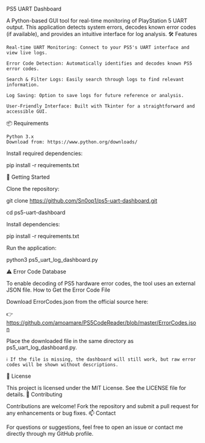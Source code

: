 PS5 UART Dashboard

A Python-based GUI tool for real-time monitoring of PlayStation 5 UART output. This application detects system errors, decodes known error codes (if available), and provides an intuitive interface for log analysis.
🛠️ Features

    Real-time UART Monitoring: Connect to your PS5's UART interface and view live logs.

    Error Code Detection: Automatically identifies and decodes known PS5 error codes.

    Search & Filter Logs: Easily search through logs to find relevant information.

    Log Saving: Option to save logs for future reference or analysis.

    User-Friendly Interface: Built with Tkinter for a straightforward and accessible GUI.

📦 Requirements

    Python 3.x
    Download from: https://www.python.org/downloads/

Install required dependencies:

pip install -r requirements.txt

🚀 Getting Started

Clone the repository:

git clone https://github.com/Sn0op1/ps5-uart-dashboard.git

cd ps5-uart-dashboard

Install dependencies:

pip install -r requirements.txt

Run the application:

python3 ps5_uart_log_dashboard.py

⚠️ Error Code Database

To enable decoding of PS5 hardware error codes, the tool uses an external JSON file.
How to Get the Error Code File

Download ErrorCodes.json from the official source here: 

👉 https://github.com/amoamare/PS5CodeReader/blob/master/ErrorCodes.json

Place the downloaded file in the same directory as ps5_uart_log_dashboard.py.

    ℹ️ If the file is missing, the dashboard will still work, but raw error codes will be shown without descriptions.

📄 License

This project is licensed under the MIT License. See the LICENSE file for details.
🤝 Contributing

Contributions are welcome!
Fork the repository and submit a pull request for any enhancements or bug fixes.
📫 Contact

For questions or suggestions, feel free to open an issue or contact me directly through my GitHub profile.
